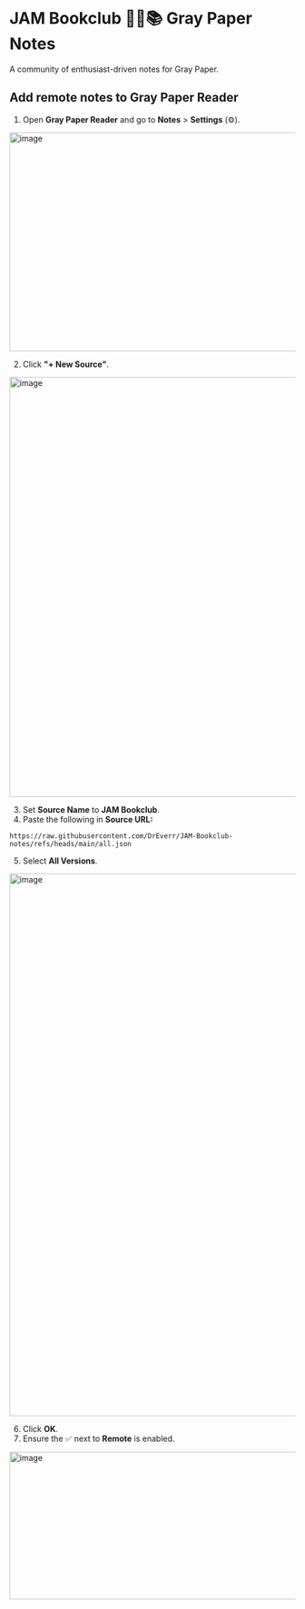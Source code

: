 # JAM Bookclub 🍓🫙📚 Gray Paper Notes

A community of enthusiast-driven notes for Gray Paper.

## Add remote notes to Gray Paper Reader
1. Open **Gray Paper Reader** and go to **Notes** > **Settings** (⚙️).
<img width="706" height="386" alt="image" src="https://github.com/user-attachments/assets/b80872c7-4b42-4673-a8eb-08a7e74ac0df" />

2. Click **"+ New Source"**.
<img width="1712" height="740" alt="image" src="https://github.com/user-attachments/assets/4cc7b992-ac6c-4672-9d0b-9bda865fc60c" />

3. Set **Source Name** to **JAM Bookclub**.
4. Paste the following in **Source URL:**
```
https://raw.githubusercontent.com/DrEverr/JAM-Bookclub-notes/refs/heads/main/all.json
```
5. Select **All Versions**.
<img width="1714" height="956" alt="image" src="https://github.com/user-attachments/assets/af968c4d-63f8-47cd-9af6-b9323208c9ff" />

6. Click **OK**.
7. Ensure the ✅ next to **Remote** is enabled.
<img width="680" height="260" alt="image" src="https://github.com/user-attachments/assets/80385bee-3e20-4eb0-958f-59958aed78ef" />
